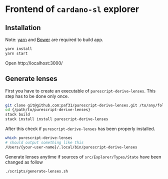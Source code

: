 # Frontend of `cardano-sl` explorer

## Installation

Note: [yarn](https://yarnpkg.com/) and [Bower](https://bower.io/) are required to build app.

```bash
yarn install
yarn start
```

Open http://localhost:3000/



## Generate lenses

First you have to create an executable of `purescript-derive-lenses`. This step has to be done only once.

```bash
git clone git@github.com:paf31/purescript-derive-lenses.git /to/any/folder/on/your/machine/
cd {/path/to/purescript-derive-lenses}
stack build
stack install install purescript-derive-lenses
```

After this check if `purescript-derive-lenses` has been properly installed.

```bash
which purescript-derive-lenses
# should output something like this
/Users/{your-user-name}/.local/bin/purescript-derive-lenses
```

Generate lenses anytime if sources of `src/Explorer/Types/State` have been changed as follow

```bash
./scripts/generate-lenses.sh
```
